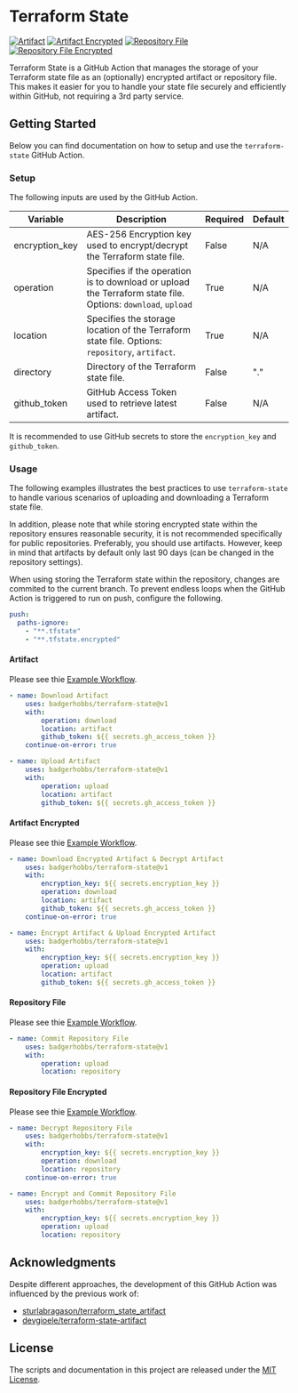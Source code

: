 # Terraform State

[![Artifact](https://github.com/BadgerHobbs/terraform-state/actions/workflows/artifact.yml/badge.svg)](https://github.com/BadgerHobbs/terraform-state/actions/workflows/artifact.yml) [![Artifact Encrypted](https://github.com/BadgerHobbs/terraform-state/actions/workflows/artifact_encrypted.yml/badge.svg)](https://github.com/BadgerHobbs/terraform-state/actions/workflows/artifact_encrypted.yml) [![Repository File](https://github.com/BadgerHobbs/terraform-state/actions/workflows/repository_file.yml/badge.svg)](https://github.com/BadgerHobbs/terraform-state/actions/workflows/repository_file.yml) [![Repository File Encrypted](https://github.com/BadgerHobbs/terraform-state/actions/workflows/repository_file_encrypted.yml/badge.svg)](https://github.com/BadgerHobbs/terraform-state/actions/workflows/repository_file_encrypted.yml)

Terraform State is a GitHub Action that manages the storage of your Terraform state file as an (optionally) encrypted artifact or repository file. This makes it easier for you to handle your state file securely and efficiently within GitHub, not requiring a 3rd party service.

## Getting Started

Below you can find documentation on how to setup and use the `terraform-state` GitHub Action.

### Setup

The following inputs are used by the GitHub Action.

| Variable       | Description                                                                                                 | Required | Default |
| -------------- | ----------------------------------------------------------------------------------------------------------- | -------- | ------- |
| encryption_key | AES-256 Encryption key used to encrypt/decrypt the Terraform state file.                                    | False    | N/A     |
| operation      | Specifies if the operation is to download or upload the Terraform state file. Options: `download`, `upload` | True     | N/A     |
| location       | Specifies the storage location of the Terraform state file. Options: `repository`, `artifact`.              | True     | N/A     |
| directory      | Directory of the Terraform state file.                                                                      | False    | "."     |
| github_token   | GitHub Access Token used to retrieve latest artifact.                                                       | False    | N/A     |

It is recommended to use GitHub secrets to store the `encryption_key` and `github_token`.

### Usage

The following examples illustrates the best practices to use `terraform-state` to handle various scenarios of uploading and downloading a Terraform state file.

In addition, please note that while storing encrypted state within the repository ensures reasonable security, it is not recommended specifically for public repositories. Preferably, you should use artifacts. However, keep in mind that artifacts by default only last 90 days (can be changed in the repository settings).

When using storing the Terraform state within the repository, changes are commited to the current branch. To prevent endless loops when the GitHub Action is triggered to run on push, configure the following.

```yml
push:
  paths-ignore:
    - "**.tfstate"
    - "**.tfstate.encrypted"
```

#### Artifact

Please see thie [Example Workflow](.github/workflows/artifact.yml).

```yml
- name: Download Artifact
    uses: badgerhobbs/terraform-state@v1
    with:
        operation: download
        location: artifact
        github_token: ${{ secrets.gh_access_token }}
    continue-on-error: true

- name: Upload Artifact
    uses: badgerhobbs/terraform-state@v1
    with:
        operation: upload
        location: artifact
        github_token: ${{ secrets.gh_access_token }}
```

#### Artifact Encrypted

Please see thie [Example Workflow](.github/workflows/artifact_encrypted.yml).

```yml
- name: Download Encrypted Artifact & Decrypt Artifact
    uses: badgerhobbs/terraform-state@v1
    with:
        encryption_key: ${{ secrets.encryption_key }}
        operation: download
        location: artifact
        github_token: ${{ secrets.gh_access_token }}
    continue-on-error: true

- name: Encrypt Artifact & Upload Encrypted Artifact
    uses: badgerhobbs/terraform-state@v1
    with:
        encryption_key: ${{ secrets.encryption_key }}
        operation: upload
        location: artifact
        github_token: ${{ secrets.gh_access_token }}
```

#### Repository File

Please see thie [Example Workflow](.github/workflows/repository_file.yml).

```yml
- name: Commit Repository File
    uses: badgerhobbs/terraform-state@v1
    with:
        operation: upload
        location: repository
```

#### Repository File Encrypted

Please see thie [Example Workflow](.github/workflows/repository_file_encrypted.yml).

```yml
- name: Decrypt Repository File
    uses: badgerhobbs/terraform-state@v1
    with:
        encryption_key: ${{ secrets.encryption_key }}
        operation: download
        location: repository
    continue-on-error: true

- name: Encrypt and Commit Repository File
    uses: badgerhobbs/terraform-state@v1
    with:
        encryption_key: ${{ secrets.encryption_key }}
        operation: upload
        location: repository
```

## Acknowledgments

Despite different approaches, the development of this GitHub Action was influenced by the previous work of:

- [sturlabragason/terraform_state_artifact](https://github.com/sturlabragason/terraform_state_artifact)
- [devgioele/terraform-state-artifact](https://github.com/devgioele/terraform-state-artifact)

## License

The scripts and documentation in this project are released under the [MIT License](LICENSE).
